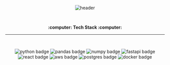 <div align="center">  

![header](https://capsule-render.vercel.app/api?&height=70&type=transparent&text=Hi!%20I'm%20Junwon&fontSize=50&fontColor=1999FF&fontAlign=50)

<br>
  
  <p align="center"><strong>:computer: Tech Stack :computer:</strong>
    <br />

---
<br>

  <p align="center">
      <img src ="https://img.shields.io/badge/python-3670A0?style=for-the-badge&logo=python&logoColor=ffdd54", alt="python badge" />
    <img src="https://img.shields.io/badge/pandas-%23150458.svg?style=for-the-badge&logo=pandas&logoColor=white" alt="pandas badge"/>
      <img src="https://img.shields.io/badge/numpy-%23013243.svg?style=for-the-badge&logo=numpy&logoColor=white" alt="numpy badge"/>
      <img src = "https://img.shields.io/badge/FastAPI-005571?style=for-the-badge&logo=fastapi" alt ="fastapi badge"/>
    <br>
      <img src = "https://img.shields.io/badge/react-%2320232a.svg?style=for-the-badge&logo=react&logoColor=%2361DAFB"   alt="react badge"/>
      <img src="https://img.shields.io/badge/AWS-%23FF9900.svg?style=for-the-badge&logo=amazon-aws&logoColor=white" alt='aws badge'/>
      <img src="https://img.shields.io/badge/postgres-%23316192.svg?style=for-the-badge&logo=postgresql&logoColor=white" alt='postgres badge'/>
      <img src="https://img.shields.io/badge/docker-%230db7ed.svg?style=for-the-badge&logo=docker&logoColor=white" alt='docker badge' />
<!--       <img src="https://img.shields.io/badge/scikit--learn-%23F7931E.svg?style=for-the-badge&logo=scikit-learn&logoColor=white" alt="scikitlearn badge">
      <img src="https://img.shields.io/badge/apache%20airflow-%23017CEE.svg?&style=for-the-badge&logo=apache%20airflow&logoColor=white" alt="airflow badge"/> -->
  </p>
</div>

<!--
**junwon-0313/junwon-0313** is a ✨ _special_ ✨ repository because its `README.md` (this file) appears on your GitHub profile.

Here are some ideas to get you started:

- 🔭 I’m currently working on ...
- 🌱 I’m currently learning ...
- 👯 I’m looking to collaborate on ...
- 🤔 I’m looking for help with ...
- 💬 Ask me about ...
- 📫 How to reach me: ...
- 😄 Pronouns: ...
- ⚡ Fun fact: ...
-->

<!-- ![Anurag's GitHub stats](https://github-readme-stats.vercel.app/api?username=junwon-0313&show_icons=true&theme=vue-dark)-->
